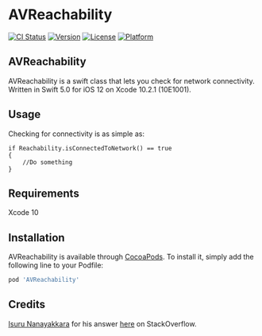# AVReachability

[![CI Status](http://img.shields.io/travis/TechieCSG/AVReachability.svg?style=flat)](https://travis-ci.org/TechieCSG/AVReachability)
[![Version](https://img.shields.io/cocoapods/v/AVReachability.svg?style=flat)](http://cocoapods.org/pods/AVReachability)
[![License](https://img.shields.io/cocoapods/l/AVReachability.svg?style=flat)](http://cocoapods.org/pods/AVReachability)
[![Platform](https://img.shields.io/cocoapods/p/AVReachability.svg?style=flat)](http://cocoapods.org/pods/AVReachability)
## AVReachability

AVReachability is a swift class that lets you check for network connectivity. Written in Swift 5.0 for iOS 12 on Xcode 10.2.1 (10E1001).

## Usage

Checking for connectivity is as simple as:

    if Reachability.isConnectedToNetwork() == true
    {
        //Do something
    }

## Requirements

Xcode 10

## Installation

AVReachability is available through [CocoaPods](http://cocoapods.org). To install
it, simply add the following line to your Podfile:

```ruby
pod 'AVReachability'
```

## Credits

[Isuru Nanayakkara](http://stackoverflow.com/users/1077789/isuru) for his answer [here](http://stackoverflow.com/a/25774420) on StackOverflow.
